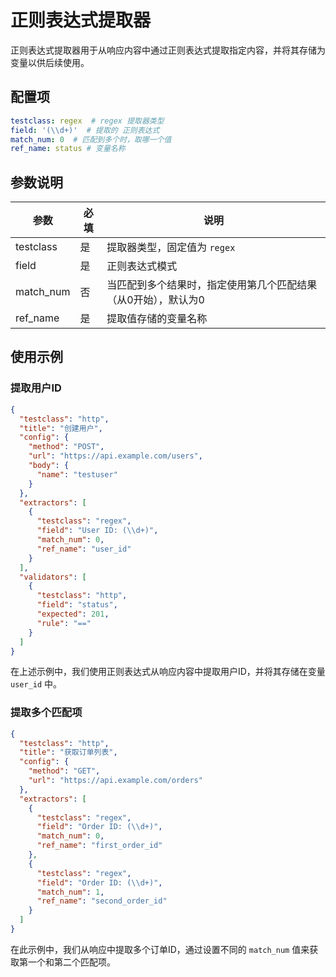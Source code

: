 # 正则表达式提取器

正则表达式提取器用于从响应内容中通过正则表达式提取指定内容，并将其存储为变量以供后续使用。

## 配置项

```yaml
testclass: regex  # regex 提取器类型
field: '(\\d+)'  # 提取的 正则表达式
match_num: 0  # 匹配到多个时，取哪一个值
ref_name: status # 变量名称
```

## 参数说明

| 参数        | 必填 | 说明                               |
|-----------|----|----------------------------------|
| testclass | 是  | 提取器类型，固定值为 `regex`               |
| field     | 是  | 正则表达式模式                          |
| match_num | 否  | 当匹配到多个结果时，指定使用第几个匹配结果（从0开始），默认为0 |
| ref_name  | 是  | 提取值存储的变量名称                       |

## 使用示例

### 提取用户ID

```json
{
  "testclass": "http",
  "title": "创建用户",
  "config": {
    "method": "POST",
    "url": "https://api.example.com/users",
    "body": {
      "name": "testuser"
    }
  },
  "extractors": [
    {
      "testclass": "regex",
      "field": "User ID: (\\d+)",
      "match_num": 0,
      "ref_name": "user_id"
    }
  ],
  "validators": [
    {
      "testclass": "http",
      "field": "status",
      "expected": 201,
      "rule": "=="
    }
  ]
}
```

在上述示例中，我们使用正则表达式从响应内容中提取用户ID，并将其存储在变量 `user_id` 中。

### 提取多个匹配项

```json
{
  "testclass": "http",
  "title": "获取订单列表",
  "config": {
    "method": "GET",
    "url": "https://api.example.com/orders"
  },
  "extractors": [
    {
      "testclass": "regex",
      "field": "Order ID: (\\d+)",
      "match_num": 0,
      "ref_name": "first_order_id"
    },
    {
      "testclass": "regex",
      "field": "Order ID: (\\d+)",
      "match_num": 1,
      "ref_name": "second_order_id"
    }
  ]
}
```

在此示例中，我们从响应中提取多个订单ID，通过设置不同的 `match_num` 值来获取第一个和第二个匹配项。